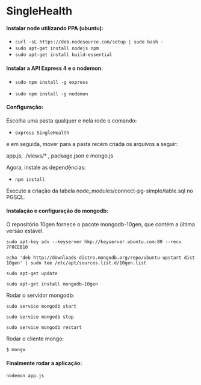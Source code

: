# SingleHealth

#### Instalar node utilizando PPA (ubuntu):

* `curl -sL https://deb.nodesource.com/setup | sudo bash -`
* `sudo apt-get install nodejs npm`
* `sudo apt-get install build-essential`

#### Instalar a API Express 4 e o nodemon:

* `sudo npm install -g express`

* `sudo npm install -g nodemon`

#### Configuração:
  
Escolha uma pasta qualquer e nela rode o comando:

* `express SingleHealth`
 
e em seguida, mover para a pasta recém criada os arquivos a seguir: 

 app.js, ./views/* , package.json e  mongo.js 

Agora, instale as dependências:
 
* `npm install`


Execute a criação da tabela node_modules/connect-pg-simple/table.sql no PGSQL.
 
 
#### Instalação e configuração do mongodb: 
 O repositório 10gen fornece o pacote mongodb-10gen, que contém a última versão estável.

 `sudo apt-key adv --keyserver hkp://keyserver.ubuntu.com:80 --recv 7F0CEB10`
 
 `echo 'deb http://downloads-distro.mongodb.org/repo/ubuntu-upstart dist 10gen' | sudo tee /etc/apt/sources.list.d/10gen.list`
 
 `sudo apt-get update`

 `sudo apt-get install mongodb-10gen`
 
 Rodar o servidor mongodb:
 
 `sudo service mongodb start`
 
 `sudo service mongodb stop`
 
 `sudo service mongodb restart`
 
 Rodar o cliente mongo:
 
 `$ mongo`
 
####  Finalmente rodar a aplicação:
 
 `nodemon app.js`
